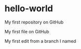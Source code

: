 # hello-world
My first repository on GitHub

My first file on GitHub

My first edit from a branch I named
